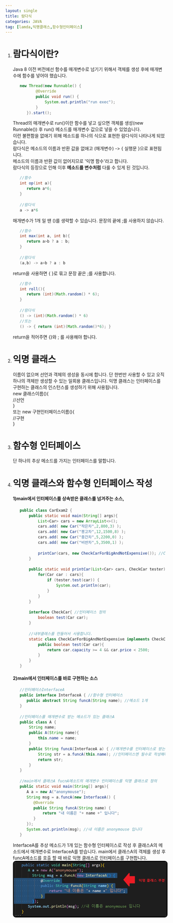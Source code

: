 ```yaml
---
layout: single
title: 람다식
categories: JAVA
tag: [lamda,익명클래스,함수형인터페이스]
---
```


1. # 람다식이란?
   Java 8 이전 버전에선 함수를 매개변수로 넘기기 위해서 객체를 생성 후에 매개변수에 함수를 넣어야 했습니다.
   ```java
      new Thread(new Runnable() {
             @Override
             public void run() {
                 System.out.println("run exec");
             }
         }).start();
   ```
   Thread의 매개변수로 run()이란 함수를 넣고 싶으면 객체를 생성(new Runnable()) 후 run() 메소드를 매개변수 값으로 넣을 수 있었습니다.   
   이런 불편함을 없애기 위해 메소드를 하나의 식으로 표현한 람다식이 나타나게 되었습니다.   
   람다식은 메소드의 이름과 반환 값을 없애고 (매개변수) -> { 실행문 }으로 표현됩니다.   
   메소드의 이름과 반환 값이 없어지므로 '익명 함수'라고 합니다.   
   람다식의 등장으로 인해 이후 __메소드를 변수처럼__ 다룰 수 있게 된 것입니다.   
   ```java
      //함수
      int op(int a){
         return a*6;
      }

      //람다식
      a -> a*6
   ```   
   매개변수가 1개 일 땐 ()를 생략할 수 있습니다. 문장의 끝에 ;를 사용하지 않습니다.   
   ```java   
      //함수
      int max(int a, int b){
         return a>b ? a : b;
      }

      //람다식
      (a,b) -> a>b ? a : b
   ```   
   return을 사용하면 { }로 묶고 문장 끝은 ;를 사용합니다.   
   ```java
      //함수
      int roll(){
         return (int)(Math.random() * 6);
      }

      //람다식
      () -> (int)(Math.random() * 6)
      //또는
      () -> { return (int)(Math.random()*6); } 
   ```   
   return을 적어주면 {}와 ; 를 사용해야 합니다.
1. # 익명 클래스
   이름이 없으며 선언과 객체의 생성을 동시에 합니다. 단 한번만 사용할 수 있고 오직 하나의 객체만 생성할 수 있는 일회용 클래스입니다. 익명 클래스는 인터페이스를 구현하는 클래스의 인스턴스를 생성하기 위해 사용됩니다.   
   new 클래스이름(){   
      //선언   
   }   
   또는
   new 구현인터페이스이름(){   
      //구현   
   }      
1. # 함수형 인터페이스
   단 하나의 추상 메소드를 가지는 인터페이스를 말합니다. 
1. # 익명 클래스와 함수형 인터페이스 작성
   #### 1)main에서 인터페이스를 상속받은 클래스를 넘겨주는 소스,
   ```java
      public class CarExam2 {
          public static void main(String[] args){
              List<Car> cars = new ArrayList<>();
              cars.add( new Car("작은차",2,800,3) );
              cars.add( new Car("봉고차",12,1500,8) );
              cars.add( new Car("중간차",5,2200,0) );
              cars.add( new Car("비싼차",5,3500,1) );

              printCar(cars, new CheckCarForBigAndNotExpensive()); //CheckCar인터페이스를 상속받은 클래스를 넘겨준다
          }

          public static void printCar(List<Car> cars, CheckCar tester){ //CheckCar인터페이스를 상속받은 클래스들은 다 받을 수 있다:다형성
              for(Car car : cars){
                  if (tester.test(car)) {
                      System.out.println(car);
                  }
              }
          }

          interface CheckCar{ //인터페이스 정의
              boolean test(Car car);
          }

          //내부클래스를 만들어서 사용합니다.
          static class CheckCarForBigAndNotExpensive implements CheckCar{ //CheckCar인터페이스를 상속받은 클래스 정의
              public boolean test(Car car){
                  return car.capacity >= 4 && car.price < 2500;
              }
          }
      }
   ```
   #### 2)main에서 인터페이스를 바로 구현하는 소스
   ```java
      //인터페이스InterfaceA
      public interface InterfaceA { //함수형 인터페이스
         public abstract String funcA(String name); //메소드 1개
      }

      //인터페이스를 매개변수로 받는 메소드가 있는 클래스A
      public class A {
          String name;
          public A(String name){
              this.name = name;
          }
          public String funcA(InterfaceA a) { //매개변수를 인터페이스로 받는다. 
              String str = a.funcA(this.name); //인터페이스엔 필수로 작성해야 하는 추상 메소드가 있기 때문에 컴파일러가 자동으로 형식을 만들어주게 된다
              return str;
          }
      }

      //main에서 클래스A fucnA메소드의 매개변수 인터페이스를 익명 클래스로 정의
      public static void main(String[] args){
         A a = new A("anonymouse");
         String msg = a.funcA(new InterfaceA() {
            @Override
            public String funcA(String name) {
                return "내 이름은 "+ name +" 입니다";
            }
         });
         System.out.println(msg); //내 이름은 anonymouse 입니다
      }
   ```
   InterfaceA를 추상 메소드가 1개 있는 함수형 인터페이스로 작성 후 클래스A의 메소드에서 매개변수로 InterfaceA를 받습니다. main에서 클래스A의 객체를 생성 후
   funcA메소드를 호출 할 때 바로 익명 클래스로 인터페이스를 구현합니다.
   <img style="border: 3px solid black;border-radius:9px;width:680px;" src="../../imgs/java/anonymousClass.jpg">   